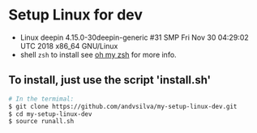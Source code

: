 # Setup Linux for dev

- Linux deepin 4.15.0-30deepin-generic #31 SMP Fri Nov 30 04:29:02 UTC 2018 x86_64 GNU/Linux
- shell ```zsh``` to install see [oh my zsh](https://github.com/ohmyzsh/ohmyzsh) for more
  info.

## To install, just use the script 'install.sh'

```bash
# In the termimal:
$ git clone https://github.com/andvsilva/my-setup-linux-dev.git
$ cd my-setup-linux-dev
$ source runall.sh
```
